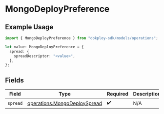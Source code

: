 # MongoDeployPreference

## Example Usage

```typescript
import { MongoDeployPreference } from "dokploy-sdk/models/operations";

let value: MongoDeployPreference = {
  spread: {
    spreadDescriptor: "<value>",
  },
};
```

## Fields

| Field                                                                        | Type                                                                         | Required                                                                     | Description                                                                  |
| ---------------------------------------------------------------------------- | ---------------------------------------------------------------------------- | ---------------------------------------------------------------------------- | ---------------------------------------------------------------------------- |
| `spread`                                                                     | [operations.MongoDeploySpread](../../models/operations/mongodeployspread.md) | :heavy_check_mark:                                                           | N/A                                                                          |